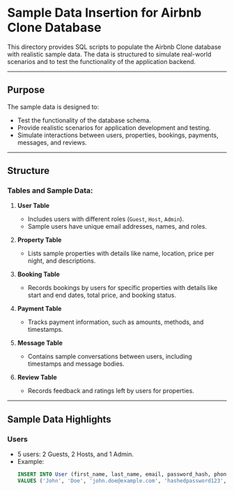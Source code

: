 # Sample Data Insertion for Airbnb Clone Database

This directory provides SQL scripts to populate the Airbnb Clone database with realistic sample data. The data is structured to simulate real-world scenarios and to test the functionality of the application backend.

---

## Purpose

The sample data is designed to:
- Test the functionality of the database schema.
- Provide realistic scenarios for application development and testing.
- Simulate interactions between users, properties, bookings, payments, messages, and reviews.

---

## Structure

### Tables and Sample Data:
1. **User Table**  
   - Includes users with different roles (`Guest`, `Host`, `Admin`).
   - Sample users have unique email addresses, names, and roles.
   
2. **Property Table**  
   - Lists sample properties with details like name, location, price per night, and descriptions.
   
3. **Booking Table**  
   - Records bookings by users for specific properties with details like start and end dates, total price, and booking status.
   
4. **Payment Table**  
   - Tracks payment information, such as amounts, methods, and timestamps.
   
5. **Message Table**  
   - Contains sample conversations between users, including timestamps and message bodies.
   
6. **Review Table**  
   - Records feedback and ratings left by users for properties.

---

## Sample Data Highlights

### Users
- 5 users: 2 Guests, 2 Hosts, and 1 Admin.  
- Example:
  ```sql
  INSERT INTO User (first_name, last_name, email, password_hash, phone_number, role, created_at)
  VALUES ('John', 'Doe', 'john.doe@example.com', 'hashedpassword123', '1234567890', 'Guest', NOW());
